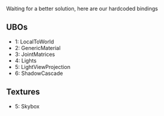 Waiting for a better solution, here are our hardcoded bindings

## UBOs

* 1: LocalToWorld
* 2: GenericMaterial
* 3: JointMatrices
* 4: Lights
* 5: LightViewProjection
* 6: ShadowCascade

## Textures

* 5: Skybox